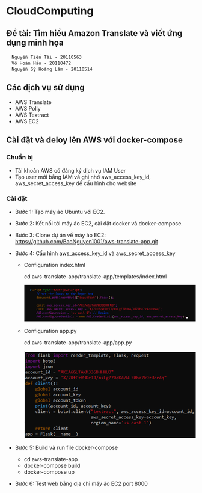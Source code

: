 # CloudComputing

## Đề tài: Tìm hiểu Amazon Translate và viết ứng dụng minh họa

      Nguyễn Tiến Tài - 20110563
      Võ Hoàn Hảo - 20110472
      Nguyễn Sỹ Hoàng Lâm - 20110514

## Các dịch vụ sử dụng

- AWS Translate
- AWS Polly
- AWS Textract
- AWS EC2

## Cài đặt và deloy lên AWS với docker-compose

### Chuẩn bị

- Tài khoản AWS có đăng ký dịch vụ IAM User
- Tạo user mới bằng IAM và ghi nhớ aws_access_key_id, aws_secret_access_key để cấu hình cho website

### Cài đặt

- Bước 1: Tạo máy ảo Ubuntu với EC2.

- Bước 2: Kết nối tới máy ảo EC2, cài đặt docker và docker-compose.

- Bước 3: Clone dự án về máy ảo EC2: https://github.com/BaoNguyen1001/aws-translate-app.git

- Bước 4: Cấu hình aws_access_key_id và aws_secret_access_key

  - Configuration index.html

    cd aws-translate-app/translate-app/templates/index.html

    ![](aws-translate-app/translate-app/assets/config_index.png)

  - Configuration app.py

    cd aws-translate-app/translate-app/app.py

    ![](aws-translate-app/translate-app/assets/config_app.png)

- Bước 5: Build và run file docker-compose

  - cd aws-translate-app
  - docker-compose build
  - docker-compose up

- Bước 6: Test web bằng địa chỉ máy ảo EC2 port 8000

#
